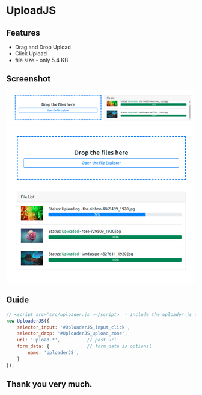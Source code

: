 # UploadJS


## Features
- Drag and Drop Upload
- Click Upload
- file size - only 5.4 KB


## Screenshot
![main](Docs/eg2.png)
![main](Docs/eg1.png)




## Guide
``` js
// <script src='src/uploader.js'></script>  - include the uploader.js file
new UploaderJS({
    selector_input: '#UploaderJS_input_click',
    selector_drop: '#UploaderJS_upload_zone',
    url: 'upload.*',          // post url
    form_data: {              // form_data is optional
        name: 'UploaderJS',
    }
});
```



## Thank you very much.